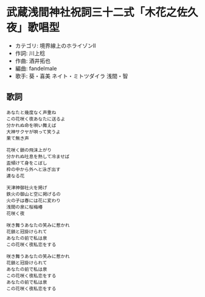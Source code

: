 武蔵浅間神社祝詞三十二式「木花之佐久夜」歌唱型
===============================================

- カテゴリ: 境界線上のホライゾンII
- 作詞: 川上稔
- 作曲: 酒井拓也
- 編曲: fandelmale
- 歌手: 葵・喜美 ネイト・ミトツダイラ 浅間・智


歌詞
-----

    あなたと幾度なく声重ね
    この花咲く夜あなたに送るよ
    分かれぬ命を唄い舞えば
    大神サクヤが唄って笑うよ
    果て無き声

    花咲く鎖の飛沫上がり
    分かれぬ吐息を熱して冷ませば
    盃傾けて身をこぼし
    枠の中から外へと泳ぎ出す
    連なる花

    天津神御社火を掲げ
    鉄火の御山と空に掲げるの
    火の子は春には花に変わり
    浅間の泉に桜梅椿
    花咲く夜

    咲き舞うあなたの笑みに惹かれ
    花鎖と冠掛けられて
    あなたの前で私は泉
    この花咲く夜私恋をする

    咲き舞うあなたの笑みに惹かれ
    花鎖と冠掛けられて
    あなたの前で私は泉
    この花咲く夜私恋をする
    あなたの前で私は泉
    この花咲く夜私恋をする
